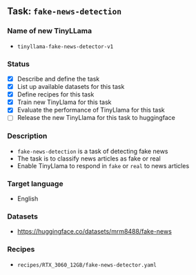 ## Task: `fake-news-detection`

### Name of new TinyLLama

- `tinyllama-fake-news-detector-v1`

### Status

- [x] Describe and define the task
- [x] List up available datasets for this task
- [x] Define recipes for this task
- [x] Train new TinyLlama for this task
- [x] Evaluate the performance of TinyLlama for this task
- [ ] Release the new TinyLlama for this task to huggingface

### Description

- `fake-news-detection` is a task of detecting fake news
- The task is to classify news articles as fake or real
- Enable TinyLlama to respond in `fake` or `real` to news articles

### Target language

- English

### Datasets

- https://huggingface.co/datasets/mrm8488/fake-news

### Recipes

- `recipes/RTX_3060_12GB/fake-news-detector.yaml`
